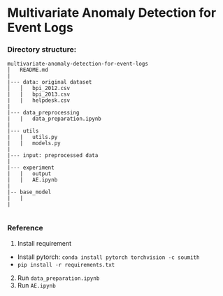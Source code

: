 # Multivariate Anomaly Detection for Event Logs

### Directory structure:

```
multivariate-anomaly-detection-for-event-logs
│   README.md
|
|--- data: original dataset
│   │   bpi_2012.csv
|   |   bpi_2013.csv
|   |   helpdesk.csv
| 
|--- data_preprocessing
|   |   data_preparation.ipynb
|
|--- utils
|   |   utils.py
|   |   models.py
|
|--- input: preprocessed data
|
|--- experiment
|   |   output
|   |   AE.ipynb
|
|-- base_model
|   |   
|


```
### Reference


1. Install requirement

- Install pytorch: ```conda install pytorch torchvision -c soumith```
- ```pip install -r requirements.txt```

2. Run ```data_preparation.ipynb```
3. Run ```AE.ipynb```


